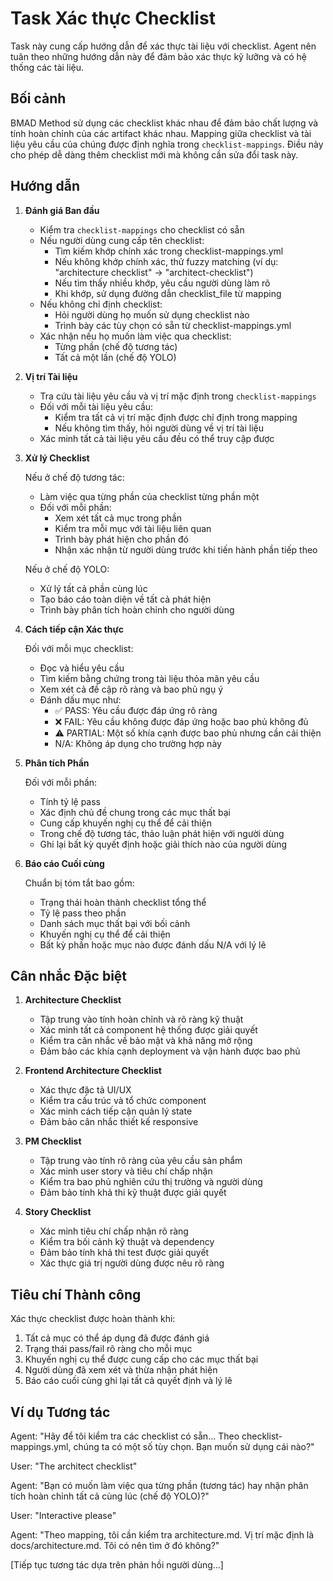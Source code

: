 # Task Xác thực Checklist

Task này cung cấp hướng dẫn để xác thực tài liệu với checklist. Agent nên tuân theo những hướng dẫn này để đảm bảo xác thực kỹ lưỡng và có hệ thống các tài liệu.

## Bối cảnh

BMAD Method sử dụng các checklist khác nhau để đảm bảo chất lượng và tính hoàn chỉnh của các artifact khác nhau. Mapping giữa checklist và tài liệu yêu cầu của chúng được định nghĩa trong `checklist-mappings`. Điều này cho phép dễ dàng thêm checklist mới mà không cần sửa đổi task này.

## Hướng dẫn

1. **Đánh giá Ban đầu**

   - Kiểm tra `checklist-mappings` cho checklist có sẵn
   - Nếu người dùng cung cấp tên checklist:
     - Tìm kiếm khớp chính xác trong checklist-mappings.yml
     - Nếu không khớp chính xác, thử fuzzy matching (ví dụ: "architecture checklist" -> "architect-checklist")
     - Nếu tìm thấy nhiều khớp, yêu cầu người dùng làm rõ
     - Khi khớp, sử dụng đường dẫn checklist_file từ mapping
   - Nếu không chỉ định checklist:
     - Hỏi người dùng họ muốn sử dụng checklist nào
     - Trình bày các tùy chọn có sẵn từ checklist-mappings.yml
   - Xác nhận nếu họ muốn làm việc qua checklist:
     - Từng phần (chế độ tương tác)
     - Tất cả một lần (chế độ YOLO)

2. **Vị trí Tài liệu**

   - Tra cứu tài liệu yêu cầu và vị trí mặc định trong `checklist-mappings`
   - Đối với mỗi tài liệu yêu cầu:
     - Kiểm tra tất cả vị trí mặc định được chỉ định trong mapping
     - Nếu không tìm thấy, hỏi người dùng về vị trí tài liệu
   - Xác minh tất cả tài liệu yêu cầu đều có thể truy cập được

3. **Xử lý Checklist**

   Nếu ở chế độ tương tác:

   - Làm việc qua từng phần của checklist từng phần một
   - Đối với mỗi phần:
     - Xem xét tất cả mục trong phần
     - Kiểm tra mỗi mục với tài liệu liên quan
     - Trình bày phát hiện cho phần đó
     - Nhận xác nhận từ người dùng trước khi tiến hành phần tiếp theo

   Nếu ở chế độ YOLO:

   - Xử lý tất cả phần cùng lúc
   - Tạo báo cáo toàn diện về tất cả phát hiện
   - Trình bày phân tích hoàn chỉnh cho người dùng

4. **Cách tiếp cận Xác thực**

   Đối với mỗi mục checklist:

   - Đọc và hiểu yêu cầu
   - Tìm kiếm bằng chứng trong tài liệu thỏa mãn yêu cầu
   - Xem xét cả đề cập rõ ràng và bao phủ ngụ ý
   - Đánh dấu mục như:
     - ✅ PASS: Yêu cầu được đáp ứng rõ ràng
     - ❌ FAIL: Yêu cầu không được đáp ứng hoặc bao phủ không đủ
     - ⚠️ PARTIAL: Một số khía cạnh được bao phủ nhưng cần cải thiện
     - N/A: Không áp dụng cho trường hợp này

5. **Phân tích Phần**

   Đối với mỗi phần:

   - Tính tỷ lệ pass
   - Xác định chủ đề chung trong các mục thất bại
   - Cung cấp khuyến nghị cụ thể để cải thiện
   - Trong chế độ tương tác, thảo luận phát hiện với người dùng
   - Ghi lại bất kỳ quyết định hoặc giải thích nào của người dùng

6. **Báo cáo Cuối cùng**

   Chuẩn bị tóm tắt bao gồm:

   - Trạng thái hoàn thành checklist tổng thể
   - Tỷ lệ pass theo phần
   - Danh sách mục thất bại với bối cảnh
   - Khuyến nghị cụ thể để cải thiện
   - Bất kỳ phần hoặc mục nào được đánh dấu N/A với lý lẽ

## Cân nhắc Đặc biệt

1. **Architecture Checklist**

   - Tập trung vào tính hoàn chỉnh và rõ ràng kỹ thuật
   - Xác minh tất cả component hệ thống được giải quyết
   - Kiểm tra cân nhắc về bảo mật và khả năng mở rộng
   - Đảm bảo các khía cạnh deployment và vận hành được bao phủ

2. **Frontend Architecture Checklist**

   - Xác thực đặc tả UI/UX
   - Kiểm tra cấu trúc và tổ chức component
   - Xác minh cách tiếp cận quản lý state
   - Đảm bảo cân nhắc thiết kế responsive

3. **PM Checklist**

   - Tập trung vào tính rõ ràng của yêu cầu sản phẩm
   - Xác minh user story và tiêu chí chấp nhận
   - Kiểm tra bao phủ nghiên cứu thị trường và người dùng
   - Đảm bảo tính khả thi kỹ thuật được giải quyết

4. **Story Checklist**
   - Xác minh tiêu chí chấp nhận rõ ràng
   - Kiểm tra bối cảnh kỹ thuật và dependency
   - Đảm bảo tính khả thi test được giải quyết
   - Xác thực giá trị người dùng được nêu rõ ràng

## Tiêu chí Thành công

Xác thực checklist được hoàn thành khi:

1. Tất cả mục có thể áp dụng đã được đánh giá
2. Trạng thái pass/fail rõ ràng cho mỗi mục
3. Khuyến nghị cụ thể được cung cấp cho các mục thất bại
4. Người dùng đã xem xét và thừa nhận phát hiện
5. Báo cáo cuối cùng ghi lại tất cả quyết định và lý lẽ

## Ví dụ Tương tác

Agent: "Hãy để tôi kiểm tra các checklist có sẵn... Theo checklist-mappings.yml, chúng ta có một số tùy chọn. Bạn muốn sử dụng cái nào?"

User: "The architect checklist"

Agent: "Bạn có muốn làm việc qua từng phần (tương tác) hay nhận phân tích hoàn chỉnh tất cả cùng lúc (chế độ YOLO)?"

User: "Interactive please"

Agent: "Theo mapping, tôi cần kiểm tra architecture.md. Vị trí mặc định là docs/architecture.md. Tôi có nên tìm ở đó không?"

[Tiếp tục tương tác dựa trên phản hồi người dùng...]